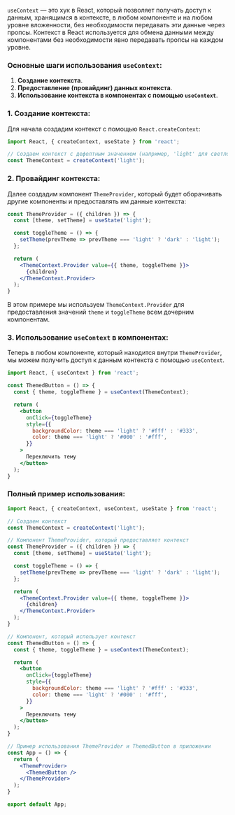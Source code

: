 `useContext` — это хук в React, который позволяет получать доступ к данным, хранящимся в контексте, в любом компоненте и на любом уровне вложенности, без необходимости передавать эти данные через пропсы. Контекст в React используется для обмена данными между компонентами без необходимости явно передавать пропсы на каждом уровне.

### Основные шаги использования `useContext`:

1. **Создание контекста**.
2. **Предоставление (провайдинг) данных контекста**.
3. **Использование контекста в компонентах с помощью `useContext`**.

### 1. Создание контекста:

Для начала создадим контекст с помощью `React.createContext`:

```jsx
import React, { createContext, useState } from 'react';

// Создаем контекст с дефолтным значением (например, 'light' для светлой темы)
const ThemeContext = createContext('light');
```

### 2. Провайдинг контекста:

Далее создадим компонент `ThemeProvider`, который будет оборачивать другие компоненты и предоставлять им данные контекста:

```jsx
const ThemeProvider = ({ children }) => {
  const [theme, setTheme] = useState('light');

  const toggleTheme = () => {
    setTheme(prevTheme => prevTheme === 'light' ? 'dark' : 'light');
  };

  return (
    <ThemeContext.Provider value={{ theme, toggleTheme }}>
      {children}
    </ThemeContext.Provider>
  );
}
```

В этом примере мы используем `ThemeContext.Provider` для предоставления значений `theme` и `toggleTheme` всем дочерним компонентам.

### 3. Использование `useContext` в компонентах:

Теперь в любом компоненте, который находится внутри `ThemeProvider`, мы можем получить доступ к данным контекста с помощью `useContext`.

```jsx
import React, { useContext } from 'react';

const ThemedButton = () => {
  const { theme, toggleTheme } = useContext(ThemeContext);

  return (
    <button
      onClick={toggleTheme}
      style={{
        backgroundColor: theme === 'light' ? '#fff' : '#333',
        color: theme === 'light' ? '#000' : '#fff',
      }}
    >
      Переключить тему
    </button>
  );
}
```

### Полный пример использования:

```jsx
import React, { createContext, useContext, useState } from 'react';

// Создаем контекст
const ThemeContext = createContext('light');

// Компонент ThemeProvider, который предоставляет контекст
const ThemeProvider = ({ children }) => {
  const [theme, setTheme] = useState('light');

  const toggleTheme = () => {
    setTheme(prevTheme => prevTheme === 'light' ? 'dark' : 'light');
  };

  return (
    <ThemeContext.Provider value={{ theme, toggleTheme }}>
      {children}
    </ThemeContext.Provider>
  );
}

// Компонент, который использует контекст
const ThemedButton = () => {
  const { theme, toggleTheme } = useContext(ThemeContext);

  return (
    <button
      onClick={toggleTheme}
      style={{
        backgroundColor: theme === 'light' ? '#fff' : '#333',
        color: theme === 'light' ? '#000' : '#fff',
      }}
    >
      Переключить тему
    </button>
  );
}

// Пример использования ThemeProvider и ThemedButton в приложении
const App = () => {
  return (
    <ThemeProvider>
      <ThemedButton />
    </ThemeProvider>
  );
}

export default App;
```